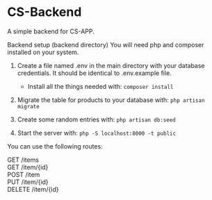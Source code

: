 # CS-Backend
A simple backend for CS-APP.

Backend setup (backend directory)
You will need php and composer installed on your system.

1. Create a file named .env in the main directory with your database credentials. It should be identical to .env.example file.
    - Install all the things needed with:
    ``` composer install ```
    
2. Migrate the table for products to your database with:
    ``` php artisan migrate ```
    
3. Create some random entries with:
    ``` php artisan db:seed ```

4. Start the server with:
   ``` php -S localhost:8000 -t public ```

You can use the following routes:

GET /items <br/>
GET /item/{id} <br/>
POST /item <br/>
PUT /item/{id} <br/>
DELETE /item/{id} <br/>
